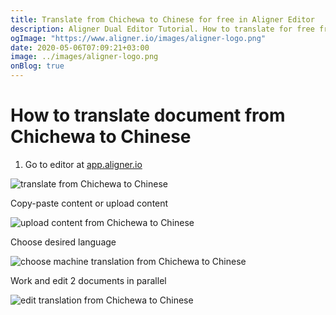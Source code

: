 ```yaml
---
title: Translate from Chichewa to Chinese for free in Aligner Editor
description: Aligner Dual Editor Tutorial. How to translate for free from Chichewa to Chinese. Aligner is multilingual document management platform. 
ogImage: "https://www.aligner.io/images/aligner-logo.png"
date: 2020-05-06T07:09:21+03:00
image: ../images/aligner-logo.png
onBlog: true
---
```


# How to translate document from Chichewa to Chinese

1. Go to editor at [app.aligner.io](https://app.aligner.io "Aligner App web page")

![translate from Chichewa to Chinese](../aligner-blank-editor.png "translate from Chichewa to Chinese")

Copy-paste content or upload content

![upload content from Chichewa to Chinese](../aligner-uploaded-document.png "upload content from Chichewa to Chinese")

Choose desired language

![choose machine translation from Chichewa to Chinese](../aligner-language-dropdown.png "choose machine translation from Chichewa to Chinese")

Work and edit 2 documents in parallel

![edit translation from Chichewa to Chinese](../aligner-double-sitded-editor.png "edit translation from Chichewa to Chinese")

